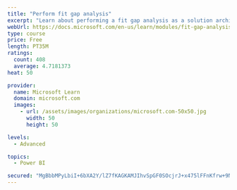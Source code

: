 ```yaml
---
title: "Perform fit gap analysis"
excerpt: "Learn about performing a fit gap analysis as a solution architect for Dynamics 365 and Microsoft Power Platform."
webUrl: https://docs.microsoft.com/en-us/learn/modules/fit-gap-analysis/
type: course
price: Free
length: PT35M
ratings:
  count: 408
  average: 4.7181373
heat: 50

provider:
  name: Microsoft Learn
  domain: microsoft.com
  images:
    - url: /assets/images/organizations/microsoft.com-50x50.jpg
      width: 50
      height: 50

levels:
  - Advanced

topics:
  - Power BI

secured: "MgBbbMPyLbiI+6bXA2Y/lZ7fKAGKAMJIhvSpGF0SOcjrJ+x475lFFnKfrw+9NJA6a9MUK4+Z9yKbVk1Zor165RF5GI+2Npe6MsfJzK8D9cNwIXDS3YTREdJ+8IAFtc01jmFG7qI4YW0r8LIC4JRYd4qCkhUD3sol4NIqVzGa3RY8sYl3PtHMrjn6TZ7u1W29kvpyVl08ynWPm7pj2NIPFMrAaJ8N/xgna+pQuJQK9IrnjI5U0XyNNOAAUbWKS8LBXnfIbwpA+MFW9W6cIMeVw0FVVWMeB4LOQHKYGeZkSAw9QRT5EBXM0H8CKkHOUrXbwuP6qhsWBsJ+VtV1HWVIu0ahUV/+U52LRTVrvPdWKbu73/P5fKhg2uBsRQlEnfBo5zVhVabnxQR/ridw3ufSUcsdvfkwQ2P2lHipdFdGDtY=;ebYspeMZ4uqIHMXI3Mf7eQ=="
---
```


